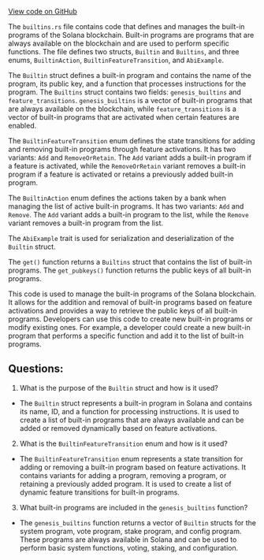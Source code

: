 
[View code on GitHub](https://github.com/solana-labs/solana/blob/master/runtime/src/builtins.rs)

The `builtins.rs` file contains code that defines and manages the built-in programs of the Solana blockchain. Built-in programs are programs that are always available on the blockchain and are used to perform specific functions. The file defines two structs, `Builtin` and `Builtins`, and three enums, `BuiltinAction`, `BuiltinFeatureTransition`, and `AbiExample`.

The `Builtin` struct defines a built-in program and contains the name of the program, its public key, and a function that processes instructions for the program. The `Builtins` struct contains two fields: `genesis_builtins` and `feature_transitions`. `genesis_builtins` is a vector of built-in programs that are always available on the blockchain, while `feature_transitions` is a vector of built-in programs that are activated when certain features are enabled.

The `BuiltinFeatureTransition` enum defines the state transitions for adding and removing built-in programs through feature activations. It has two variants: `Add` and `RemoveOrRetain`. The `Add` variant adds a built-in program if a feature is activated, while the `RemoveOrRetain` variant removes a built-in program if a feature is activated or retains a previously added built-in program.

The `BuiltinAction` enum defines the actions taken by a bank when managing the list of active built-in programs. It has two variants: `Add` and `Remove`. The `Add` variant adds a built-in program to the list, while the `Remove` variant removes a built-in program from the list.

The `AbiExample` trait is used for serialization and deserialization of the `Builtin` struct.

The `get()` function returns a `Builtins` struct that contains the list of built-in programs. The `get_pubkeys()` function returns the public keys of all built-in programs.

This code is used to manage the built-in programs of the Solana blockchain. It allows for the addition and removal of built-in programs based on feature activations and provides a way to retrieve the public keys of all built-in programs. Developers can use this code to create new built-in programs or modify existing ones. For example, a developer could create a new built-in program that performs a specific function and add it to the list of built-in programs.
## Questions: 
 1. What is the purpose of the `Builtin` struct and how is it used?
- The `Builtin` struct represents a built-in program in Solana and contains its name, ID, and a function for processing instructions. It is used to create a list of built-in programs that are always available and can be added or removed dynamically based on feature activations.

2. What is the `BuiltinFeatureTransition` enum and how is it used?
- The `BuiltinFeatureTransition` enum represents a state transition for adding or removing a built-in program based on feature activations. It contains variants for adding a program, removing a program, or retaining a previously added program. It is used to create a list of dynamic feature transitions for built-in programs.

3. What built-in programs are included in the `genesis_builtins` function?
- The `genesis_builtins` function returns a vector of `Builtin` structs for the system program, vote program, stake program, and config program. These programs are always available in Solana and can be used to perform basic system functions, voting, staking, and configuration.